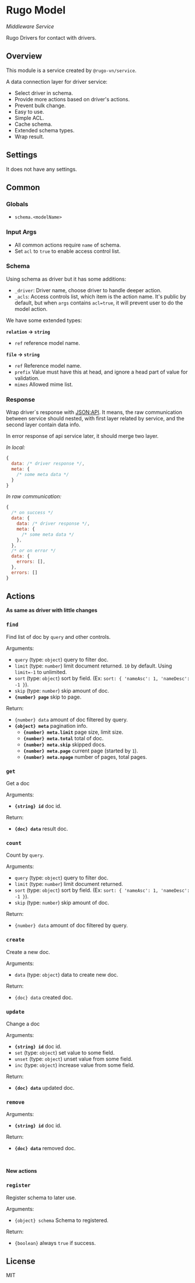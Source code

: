 # Rugo Model

_Middleware Service_

Rugo Drivers for contact with drivers.

## Overview

This module is a service created by `@rugo-vn/service`.

A data connection layer for driver service:

- Select driver in schema.
- Provide more actions based on driver's actions.
- Prevent bulk change.
- Easy to use.
- Simple ACL.
- Cache schema.
- Extended schema types.
- Wrap result.

## Settings

It does not have any settings.

## Common

### Globals

- `schema.<modelName>`

### Input Args

- All common actions require `name` of schema.
- Set `acl` to `true` to enable access control list.

### Schema

Using schema as driver but it has some additions:

- `_driver`: Driver name, choose driver to handle deeper action.
- `_acls`: Access controls list, which item is the action name. It's public by default, but when `args` contains `acl=true`, it will prevent user to do the model action.

We have some extended types:

**`relation` -> `string`**

- `ref` reference model name.

**`file` -> `string`**

- `ref` Reference model name.
- `prefix` Value must have this at head, and ignore a head part of value for validation.
- `mimes` Allowed mime list.

<!-- - `shortText` -> `string`
- `richText` -> `string`
- `codeText` -> `string`
- `json` -> `object` or `array` -->

### Response

Wrap driver`s response with [JSON:API](https://jsonapi.org/). It means, the raw communication between service should nested, with first layer related by service, and the second layer contain data info.

In error response of api service later, it should merge two layer.

_In local:_

```js
{
  data: /* driver response */,
  meta: {
    /* some meta data */
  }
}
```

_In raw communication:_

```js
{
  /* on success */
  data: {
    data: /* driver response */,
    meta: {
      /* some meta data */
    },
  },
  /* or on error */
  data: {
    errors: [],
  },
  errors: []
}
```

## Actions

**As same as driver with little changes**

### `find`

Find list of doc by `query` and other controls. 

Arguments:

- `query` (type: `object`) query to filter doc.
- `limit` (type: `number`) limit document returned. `10` by default. Using `limit=-1` to unlimited.
- `sort` (type: `object`) sort by field. (Ex: `sort: { 'nameAsc': 1, 'nameDesc': -1 }`).
- `skip` (type: `number`) skip amount of doc.
- **`{number} page`** skip to page.

Return: 

- `{number} data` amount of doc filtered by query.
- **`{object} meta`** pagination info.
  - **`{number} meta.limit`** page size, limit size.
  - **`{number} meta.total`** total of doc.
  - **`{number} meta.skip`** skipped docs.
  - **`{number} meta.page`** current page (started by `1`).
  - **`{number} meta.npage`** number of pages, total pages.

### `get`

Get a doc

Arguments:

- **`{string} id`** doc id.

Return: 

- **`{doc} data`** result doc.


### `count`

Count by `query`.

Arguments:

- `query` (type: `object`) query to filter doc.
- `limit` (type: `number`) limit document returned.
- `sort` (type: `object`) sort by field. (Ex: `sort: { 'nameAsc': 1, 'nameDesc': -1 }`).
- `skip` (type: `number`) skip amount of doc.

Return: 

- `{number} data` amount of doc filtered by query.

### `create`

Create a new doc.

Arguments:

- `data` (type: `object`) data to create new doc.

Return: 

- `{doc} data` created doc.

### `update`

Change a doc

Arguments:

- **`{string} id`** doc id.
- `set` (type: `object`) set value to some field.
- `unset` (type: `object`) unset value from some field.
- `inc` (type: `object`) increase value from some field.

Return: 

- **`{doc} data`** updated doc.

### `remove`

Arguments:

- **`{string} id`** doc id.

Return: 

- **`{doc} data`** removed doc.

<br />

**New actions**

### `register`

Register schema to later use.

Arguments: 

- `{object} schema` Schema to registered.

Return:

- `{boolean}` always `true` if success.

## License

MIT